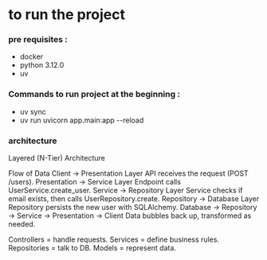 # to run the project

### pre requisites :

- docker
- python 3.12.0
- uv

### Commands to run project at the beginning :

- uv sync
- uv run uvicorn app.main:app --reload

### architecture

Layered (N-Tier) Architecture

Flow of Data
Client → Presentation Layer
API receives the request (POST /users).
Presentation → Service Layer
Endpoint calls UserService.create_user.
Service → Repository Layer
Service checks if email exists, then calls UserRepository.create.
Repository → Database Layer
Repository persists the new user with SQLAlchemy.
Database → Repository → Service → Presentation → Client
Data bubbles back up, transformed as needed.

Controllers = handle requests.
Services = define business rules.
Repositories = talk to DB.
Models = represent data.
